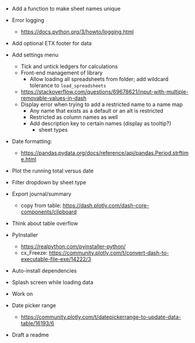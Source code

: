 - Add a function to make sheet names unique
- Error logging
    - https://docs.python.org/3/howto/logging.html
- Add optional ETX footer for data
- Add settings menu
    - Tick and untick ledgers for calculations
    - Front-end management of library
        - Allow loading all spreadsheets from folder; add wildcard tolerance to
            `load_spreadsheets`
    - https://stackoverflow.com/questions/69678621/input-with-multiple-removable-values-in-dash
    - Display error when trying to add a restricted name to a name map
        - Any name that exists as a default or an alt is restricted
        - Restricted as column names as well
        - Add description key to certain names (display as tooltip?)
            - sheet types

- Date formatting:
    - https://pandas.pydata.org/docs/reference/api/pandas.Period.strftime.html
- Plot the running total versus date
- Filter dropdown by sheet type
- Export journal/summary
    - copy from table: https://dash.plotly.com/dash-core-components/clipboard
- Think about table overflow
- PyInstaller
    - https://realpython.com/pyinstaller-python/
    - cx_Freeze: https://community.plotly.com/t/convert-dash-to-executable-file-exe/14222/3
- Auto-install dependencies
- Splash screen while loading data
- Work on
- Date picker range
    - https://community.plotly.com/t/datepickerrange-to-update-data-table/16193/6
- Draft a readme

